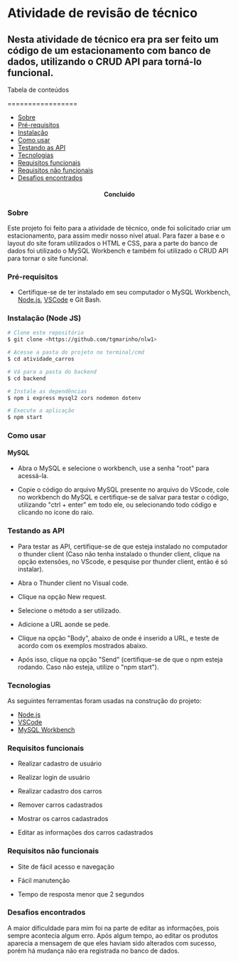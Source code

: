 # Atividade de revisão de técnico
## Nesta atividade de técnico era pra ser feito um código de um estacionamento com banco de dados, utilizando o CRUD API para torná-lo funcional.

Tabela de conteúdos

=================

<!--ts-->
   * [Sobre](#Sobre)
   * [Pré-requisitos](#pre-requisitos)
   * [Instalação](#instalacao)
   * [Como usar](#como-usar)
   * [Testando as API](#testando-api)
   * [Tecnologias](#tecnologias)
   * [Requisitos funcionais](#requisitos-funcionais)
   * [Requisitos não funcionais](#requisitos-nao-funcionais)
   * [Desafios encontrados](#desafios-encontrados)
<!--te-->

<h4 align="center"> 
	Concluído
</h4>

### Sobre

Este projeto foi feito para a atividade de técnico, onde foi solicitado criar um estacionamento, para assim medir nosso nível atual. Para fazer a base e o layout do site foram utilizados o HTML e CSS, para a parte do banco de dados foi utilizado o MySQL Workbench e também foi utilizado o CRUD API para tornar o site funcional.


### Pré-requisitos

- Certifique-se de ter instalado em seu computador o MySQL Workbench, [Node.js](https://nodejs.org/en/), [VSCode](https://code.visualstudio.com/) e Git Bash.

### Instalação (Node JS)

```bash
# Clone este repositório
$ git clone <https://github.com/tgmarinho/nlw1>

# Acesse a pasta do projeto no terminal/cmd
$ cd atividade_carros

# Vá para a pasta do backend
$ cd backend

# Instale as dependências
$ npm i express mysql2 cors nodemon dotenv

# Execute a aplicação
$ npm start


```

### Como usar

#### MySQL
- Abra o MySQL e selecione o workbench, use a senha "root" para acessá-la.

- Copie o código do arquivo MySQL presente no arquivo do VScode, cole no workbench do MySQL e certifique-se de salvar para testar o código, utilizando "ctrl + enter" em todo ele, ou selecionando todo código e clicando no ícone do raio.

### Testando as API

- Para testar as API, certifique-se de que esteja instalado no computador o thunder client (Caso não tenha instalado o thunder client, clique na opção extensões, no VScode, e pesquise por thunder client, então é só instalar).

- Abra o Thunder client no Visual code.

- Clique na opção New request.

- Selecione o método a ser utilizado.

- Adicione a URL aonde se pede.

- Clique na opção "Body", abaixo de onde é inserido a URL, e teste de acordo com os exemplos mostrados abaixo.

- Após isso, clique na opção "Send" (certifique-se de que o npm esteja rodando. Caso não esteja, utilize o "npm start").


### Tecnologias

As seguintes ferramentas foram usadas na construção do projeto:

- [Node.js](https://nodejs.org/en/)
- [VSCode](https://code.visualstudio.com/)
- [MySQL Workbench](https://https://www.mysql.com/)

### Requisitos funcionais

- Realizar cadastro de usuário

- Realizar login de usuário

- Realizar cadastro dos carros

- Remover carros cadastrados

- Mostrar os carros cadastrados

- Editar as informações dos carros cadastrados


### Requisitos não funcionais

- Site de fácil acesso e navegação

- Fácil manutenção

- Tempo de resposta menor que 2 segundos

### Desafios encontrados

A maior dificuldade para mim foi na parte de editar as informações, pois sempre acontecia algum erro. Após algum tempo, ao editar os produtos aparecia a mensagem de que eles haviam sido alterados com sucesso, porém há mudança não era registrada no banco de dados.
